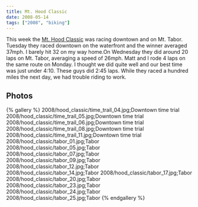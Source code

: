 ```yaml
---
title: Mt. Hood Classic
date: 2008-05-14
tags: ["2008", "biking"]
---
```

This week the <a href="http://www.mthoodcyclingclassic.com/">Mt. Hood Classic</a> was racing downtown and on Mt. Tabor. Tuesday they raced downtown on the waterfront and the winner averaged 37mph.  I barely hit 32 on my way home.On Wednesday they did around 20 laps on Mt. Tabor, averaging a speed of 26mph.  Matt and I rode 4 laps on the same route on Monday.  I thought we did quite well and our best time was just under 4:10.  These guys did 2:45 laps.  While they raced a hundred miles the next day, we had trouble riding to work.

## Photos 

{% gallery %} 
2008/hood_classic/time_trail_04.jpg;Downtown time trial
2008/hood_classic/time_trail_05.jpg;Downtown time trial
2008/hood_classic/time_trail_06.jpg;Downtown time trial
2008/hood_classic/time_trail_08.jpg;Downtown time trial
2008/hood_classic/time_trail_11.jpg;Downtown time trial
2008/hood_classic/tabor_01.jpg;Tabor
2008/hood_classic/tabor_05.jpg;Tabor
2008/hood_classic/tabor_07.jpg;Tabor
2008/hood_classic/tabor_09.jpg;Tabor
2008/hood_classic/tabor_12.jpg;Tabor
2008/hood_classic/tabor_14.jpg;Tabor
2008/hood_classic/tabor_17.jpg;Tabor
2008/hood_classic/tabor_20.jpg;Tabor
2008/hood_classic/tabor_23.jpg;Tabor
2008/hood_classic/tabor_24.jpg;Tabor
2008/hood_classic/tabor_25.jpg;Tabor
{% endgallery %}
